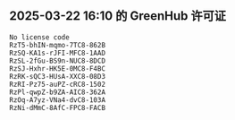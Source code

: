 ## 2025-03-22 16:10 的 GreenHub 许可证
```
No license code
RzT5-bhIN-mqmo-7TC8-862B
RzSQ-KA1s-rJFI-MFC8-1AAD
RzSL-2fGu-BS9n-NUC8-8DCD
RzSJ-Hxhr-HK5E-0MC8-F4BC
RzRK-sQC3-HUsA-XXC8-08D3
RzRI-Pz75-auPZ-cRC8-1502
RzPl-qwpZ-b9ZA-AIC8-362A
RzOq-A7yz-VNa4-dvC8-103A
RzNi-dMmC-8AfC-FPC8-FACB
```
